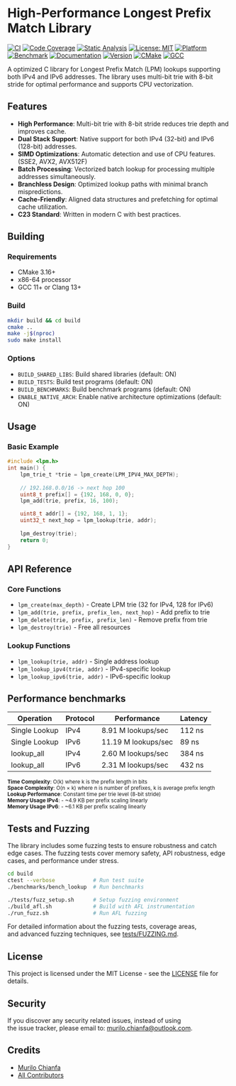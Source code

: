 # High-Performance Longest Prefix Match Library

[![CI](https://github.com/MuriloChianfa/liblpm/actions/workflows/ci.yml/badge.svg)](https://github.com/MuriloChianfa/liblpm/actions/workflows/ci.yml)
[![Code Coverage](https://codecov.io/gh/MuriloChianfa/liblpm/branch/main/graph/badge.svg)](https://codecov.io/gh/MuriloChianfa/liblpm)
[![Static Analysis](https://github.com/MuriloChianfa/liblpm/actions/workflows/ci.yml/badge.svg?job=static-analysis)](https://github.com/MuriloChianfa/liblpm/actions/workflows/ci.yml)
[![License: MIT](https://img.shields.io/badge/License-MIT-yellow.svg)](https://opensource.org/licenses/MIT)
[![Platform](https://img.shields.io/badge/platform-Linux%20%7C%20macOS-blue.svg)](https://github.com/MuriloChianfa/liblpm)
[![Benchmark](https://img.shields.io/badge/benchmark-8.91M%20lookups%2Fsec-brightgreen.svg)](https://github.com/MuriloChianfa/liblpm)
[![Documentation](https://img.shields.io/badge/docs-API%20Reference-blue.svg)](https://github.com/MuriloChianfa/liblpm#api-reference)
[![Version](https://img.shields.io/badge/version-1.1.0-blue.svg)](https://github.com/MuriloChianfa/liblpm/releases)
[![CMake](https://img.shields.io/badge/CMake-3.16+-green.svg)](https://cmake.org/)
[![GCC](https://img.shields.io/badge/GCC-11+-green.svg)](https://gcc.gnu.org/)

A optimized C library for Longest Prefix Match (LPM) lookups supporting both IPv4 and IPv6 addresses. The library uses multi-bit trie with 8-bit stride for optimal performance and supports CPU vectorization.

## Features

- **High Performance**: Multi-bit trie with 8-bit stride reduces trie depth and improves cache.
- **Dual Stack Support**: Native support for both IPv4 (32-bit) and IPv6 (128-bit) addresses.
- **SIMD Optimizations**: Automatic detection and use of CPU features. (SSE2, AVX2, AVX512F)
- **Batch Processing**: Vectorized batch lookup for processing multiple addresses simultaneously.
- **Branchless Design**: Optimized lookup paths with minimal branch mispredictions.
- **Cache-Friendly**: Aligned data structures and prefetching for optimal cache utilization.
- **C23 Standard**: Written in modern C with best practices.

## Building

### Requirements
- CMake 3.16+
- x86-64 processor
- GCC 11+ or Clang 13+

### Build
```bash
mkdir build && cd build
cmake ..
make -j$(nproc)
sudo make install
```

### Options
- `BUILD_SHARED_LIBS`: Build shared libraries (default: ON)
- `BUILD_TESTS`: Build test programs (default: ON)
- `BUILD_BENCHMARKS`: Build benchmark programs (default: ON)
- `ENABLE_NATIVE_ARCH`: Enable native architecture optimizations (default: ON)

## Usage

### Basic Example
```c
#include <lpm.h>
int main() {
    lpm_trie_t *trie = lpm_create(LPM_IPV4_MAX_DEPTH);
    
    // 192.168.0.0/16 -> next hop 100
    uint8_t prefix[] = {192, 168, 0, 0};
    lpm_add(trie, prefix, 16, 100);

    uint8_t addr[] = {192, 168, 1, 1};
    uint32_t next_hop = lpm_lookup(trie, addr);
    
    lpm_destroy(trie);
    return 0;
}
```

## API Reference

### Core Functions
- `lpm_create(max_depth)` - Create LPM trie (32 for IPv4, 128 for IPv6)
- `lpm_add(trie, prefix, prefix_len, next_hop)` - Add prefix to trie
- `lpm_delete(trie, prefix, prefix_len)` - Remove prefix from trie
- `lpm_destroy(trie)` - Free all resources

### Lookup Functions
- `lpm_lookup(trie, addr)` - Single address lookup
- `lpm_lookup_ipv4(trie, addr)` - IPv4-specific lookup
- `lpm_lookup_ipv6(trie, addr)` - IPv6-specific lookup

## Performance benchmarks

| Operation | Protocol | Performance | Latency |
|-----------|----------|-------------|---------|
| Single Lookup | IPv4 | 8.91 M lookups/sec | 112 ns |
| Single Lookup | IPv6 | 11.19 M lookups/sec | 89 ns |
| lookup_all | IPv4 | 2.60 M lookups/sec | 384 ns |
| lookup_all | IPv6 | 2.31 M lookups/sec | 432 ns |

<small>

**Time Complexity**: O(k) where k is the prefix length in bits<br>
**Space Complexity**: O(n × k) where n is number of prefixes, k is average prefix length<br>
**Lookup Performance**: Constant time per trie level (8-bit stride)<br>
**Memory Usage IPv4**: - ~4.9 KB per prefix scaling linearly<br>
**Memory Usage IPv6**: - ~6.1 KB per prefix scaling linearly

</small>

## Tests and Fuzzing

The library includes some fuzzing tests to ensure robustness and catch edge cases. The fuzzing tests cover memory safety, API robustness, edge cases, and performance under stress.

```bash
cd build
ctest --verbose            # Run test suite
./benchmarks/bench_lookup  # Run benchmarks

./tests/fuzz_setup.sh      # Setup fuzzing environment
./build_afl.sh             # Build with AFL instrumentation
./run_fuzz.sh              # Run AFL fuzzing
```

For detailed information about the fuzzing tests, coverage areas,<br> and advanced fuzzing techniques, see [tests/FUZZING.md](tests/FUZZING.md).

## License

This project is licensed under the MIT License - see the [LICENSE](LICENSE.md)
file for details.

## Security

If you discover any security related issues, instead of using<br> the issue tracker, please email to: murilo.chianfa@outlook.com.

## Credits

- [Murilo Chianfa](https://github.com/MuriloChianfa)
- [All Contributors](../../contributors)
